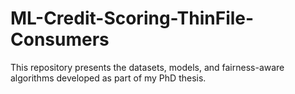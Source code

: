 # ML-Credit-Scoring-ThinFile-Consumers
This repository presents the datasets, models, and fairness-aware algorithms developed as part of my PhD thesis.
